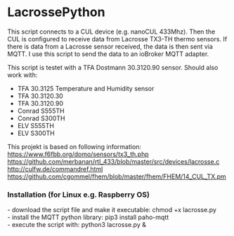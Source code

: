# LacrossePython
This script connects to a CUL device (e.g. nanoCUL 433Mhz). Then the CUL is configured to receive data from Lacrosse TX3-TH thermo sensors.
If there is data from a Lacrosse sensor received, the data is then sent via MQTT.
I use this script to send the data to an ioBroker MQTT adapter.

This script is testet with a TFA Dostmann 30.3120.90 sensor. 
Should also work with:<br>
- TFA 30.3125 Temperature and Humidity sensor <br>
- TFA 30.3120.30<br>
- TFA 30.3120.90<br>
- Conrad S555TH<br>
- Conrad S300TH<br>
- ELV S555TH<br>
- ELV S300TH<br>

This projekt is based on following information:<br>
https://www.f6fbb.org/domo/sensors/tx3_th.php<br>
https://github.com/merbanan/rtl_433/blob/master/src/devices/lacrosse.c<br>
http://culfw.de/commandref.html<br>
https://github.com/cgommel/fhem/blob/master/fhem/FHEM/14_CUL_TX.pm

<h3>Installation (for Linux e.g. Raspberry OS)</h3>
- download the script file and make it executable: chmod +x lacrosse.py<br>
- install the MQTT python library: pip3 install paho-mqtt<br>
- execute the script with: python3 lacrosse.py &
